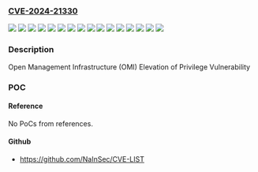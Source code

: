 ### [CVE-2024-21330](https://cve.mitre.org/cgi-bin/cvename.cgi?name=CVE-2024-21330)
![](https://img.shields.io/static/v1?label=Product&message=Azure%20Automation%20Update%20Management&color=blue)
![](https://img.shields.io/static/v1?label=Product&message=Azure%20Automation&color=blue)
![](https://img.shields.io/static/v1?label=Product&message=Azure%20Security%20Center&color=blue)
![](https://img.shields.io/static/v1?label=Product&message=Azure%20Sentinel&color=blue)
![](https://img.shields.io/static/v1?label=Product&message=Container%20Monitoring%20Solution&color=blue)
![](https://img.shields.io/static/v1?label=Product&message=Log%20Analytics%20Agent&color=blue)
![](https://img.shields.io/static/v1?label=Product&message=Open%20Management%20Infrastructure&color=blue)
![](https://img.shields.io/static/v1?label=Product&message=System%20Center%20Operations%20Manager%20(SCOM)%202019&color=blue)
![](https://img.shields.io/static/v1?label=Product&message=System%20Center%20Operations%20Manager%20(SCOM)%202022&color=blue)
![](https://img.shields.io/static/v1?label=Version&message=1.0.0%3C%20OMS%20Agent%20for%20Linux%20GA%201.19.0%20&color=brighgreen)
![](https://img.shields.io/static/v1?label=Version&message=1.0.0%3C%20OMS%20Agent%20for%20Linux%20GA%20v1.19.0%20&color=brighgreen)
![](https://img.shields.io/static/v1?label=Version&message=1.0.0%3C%20microsoft-oms-latest%20with%20full%20ID%3A%20sha256%3A855bfeb0%20&color=brighgreen)
![](https://img.shields.io/static/v1?label=Version&message=10.19.0%3C%2010.19.1253.0%20&color=brighgreen)
![](https://img.shields.io/static/v1?label=Version&message=10.22.0%3C%2010.22.1070.0%20&color=brighgreen)
![](https://img.shields.io/static/v1?label=Version&message=16.0%3C%20OMI%20version%201.8.1-0%20&color=brighgreen)
![](https://img.shields.io/static/v1?label=Vulnerability&message=Elevation%20of%20Privilege&color=brighgreen)

### Description

Open Management Infrastructure (OMI) Elevation of Privilege Vulnerability

### POC

#### Reference
No PoCs from references.

#### Github
- https://github.com/NaInSec/CVE-LIST

